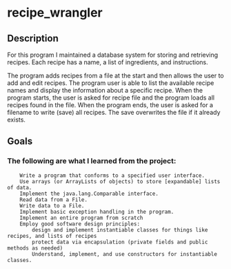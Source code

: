 # recipe_wrangler

## Description

For this program I maintained a database system for storing and retrieving recipes. Each recipe has a name, a list of ingredients, and instructions. 

The program adds recipes from a file at the start and then allows the user to add and edit recipes. The program user is able to list the available recipe names and display the information about a specific recipe.  When the program starts, the user is asked for recipe file and the program loads all recipes found in the file. When the program ends, the user is asked for a filename to write (save) all recipes.  The save overwrites the file if it already exists.

## Goals

### The following are what I learned from the project:

        Write a program that conforms to a specified user interface.
        Use arrays (or ArrayLists of objects) to store [expandable] lists of data.
        Implement the java.lang.Comparable interface.
        Read data from a File.
        Write data to a File.
        Implement basic exception handling in the program.
        Implement an entire program from scratch 
        Employ good software design principles:
            design and implement instantiable classes for things like recipes, and lists of recipes
            protect data via encapsulation (private fields and public methods as needed)
            Understand, implement, and use constructors for instantiable classes.

